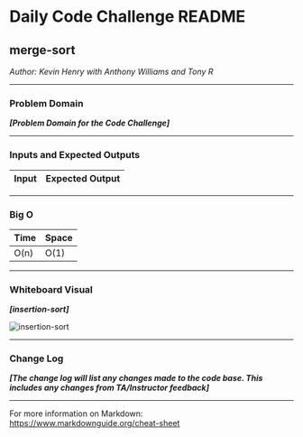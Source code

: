 # Daily Code Challenge README

## merge-sort
*Author: Kevin Henry with Anthony Williams and Tony R*

---

### Problem Domain
***[Problem Domain for the Code Challenge]***



---

### Inputs and Expected Outputs

| Input | Expected Output |
| :----------- | :----------- |


---

### Big O

| Time | Space |
| :----------- | :----------- |
| O(n) | O(1) |

---

### Whiteboard Visual
***[insertion-sort]***

![insertion-sort](https://github.com/kevinhenry/data-structures-and-algorithms/blob/main/python/code_challenges/img/insertion-sort.jpg)

---

### Change Log
***[The change log will list any changes made to the code base. This includes any changes from TA/Instructor feedback]***

---

For more information on Markdown: https://www.markdownguide.org/cheat-sheet
